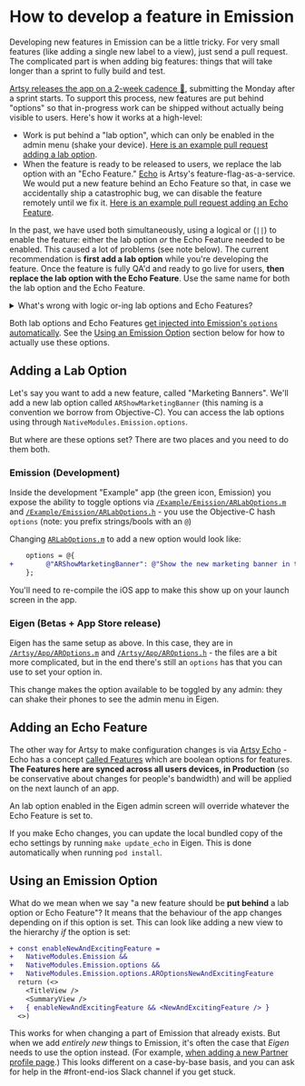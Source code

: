 # How to develop a feature in Emission

Developing new features in Emission can be a little tricky. For very small features (like adding a single new label to a view), just send a pull request. The complicated part is when adding big features: things that will take longer than a sprint to fully build and test.

[Artsy releases the app on a 2-week cadence 🔐](https://www.notion.so/artsy/2-week-Release-Cadence-f3427549d9cb4d8b809ad16c57338c2d), submitting the Monday after a sprint starts. To support this process, new features are put behind "options" so that in-progress work can be shipped without actually being visible to users. Here's how it works at a high-level:

- Work is put behind a "lab option", which can only be enabled in the admin menu (shake your device). [Here is an example pull request adding a lab option](https://github.com/artsy/eigen/pull/2934).
- When the feature is ready to be released to users, we replace the lab option with an "Echo Feature." [Echo](https://github.com/artsy/echo) is Artsy's feature-flag-as-a-service. We would put a new feature behind an Echo Feature so that, in case we accidentally ship a catastrophic bug, we can disable the feature remotely until we fix it. [Here is an example pull request adding an Echo Feature](https://github.com/artsy/eigen/pull/2937).

In the past, we have used both simultaneously, using a logical or (`||`) to enable the feature: either the lab option _or_ the Echo Feature needed to be enabled. This caused a lot of problems (see note below). The current recommendation is **first add a lab option** while you're developing the feature. Once the feature is fully QA'd and ready to go live for users, **then replace the lab option with the Echo Feature**. Use the same name for both the lab option and the Echo Feature.

<details><summary>What's wrong with logic or-ing lab options and Echo Features?</summary>

The problem is that it conflates the responsibilities of lab options and Echo Features. Lab options are used for admins to see in-progress work; Echo Features are a safety valve so we can disable new features in the event of a catastrohpic bug. If we ship a build that respects the Echo Feature but only has in-progress work, then users who install that version but don't upgrade to the fully-featured version will see that in-progress work.

</details>

Both lab options and Echo Features [get injected into Emission's `options` automatically](https://github.com/artsy/eigen/blob/d9fd4a5c7a95204bda3c5728aa22b2c6e716e57f/Artsy/App/ARAppDelegate%2BEmission.m#L308-L321). See the [Using an Emission Option](#using-an-emission-option) section below for how to actually use these options.

## Adding a Lab Option

Let's say you want to add a new feature, called "Marketing Banners". We'll add a new lab option called `ARShowMarketingBanner` (this naming is a convention we borrow from Objective-C). You can access the lab options using through `NativeModules.Emission.options`.

But where are these options set? There are two places and you need to do them both.

### Emission (Development)

Inside the development "Example" app (the green icon, Emission) you expose the ability to toggle options via
[`/Example/Emission/ARLabOptions.m`](/Example/Emission/ARLabOptions.m) and [`/Example/Emission/ARLabOptions.h`](/Example/Emission/ARLabOptions.h) - you use the Objective-C hash `options` (note: you prefix strings/bools with an `@`)

Changing [`ARLabOptions.m`](/Example/Emission/ARLabOptions.m) to add a new option would look like:

```diff
    options = @{
+        @"ARShowMarketingBanner": @"Show the new marketing banner in the Artist page"
    };
```

You'll need to re-compile the iOS app to make this show up on your launch screen in the app.

### Eigen (Betas + App Store release)

Eigen has the same setup as above. In this case, they are in [`/Artsy/App/AROptions.m`](https://github.com/artsy/eigen/blob/master/Artsy/App/AROptions.m) and [`/Artsy/App/AROptions.h`](https://github.com/artsy/eigen/blob/master/Artsy/App/AROptions.h) - the files are a bit more complicated, but in the end there's still an `options` has that you can use to set your option in.

This change makes the option available to be toggled by any admin: they can shake their phones to see the admin menu in Eigen.

## Adding an Echo Feature

The other way for Artsy to make configuration changes is via [Artsy Echo](https://github.com/artsy/echo) - Echo has a concept [called Features](https://echo-web-production.herokuapp.com/accounts/1/features) which are boolean options for features. **The Features here are synced across all users devices, in Production** (so be conservative about changes for people's bandwidth) and will be applied on the next launch of an app.

An lab option enabled in the Eigen admin screen will override whatever the Echo Feature is set to.

If you make Echo changes, you can update the local bundled copy of the echo settings by running `make update_echo` in Eigen. This is done automatically when running `pod install`.

## Using an Emission Option

What do we mean when we say "a new feature should be **put behind** a lab option or Echo Feature"? It means that the behaviour of the app changes depending on if this option is set. This can look like adding a new view to the hierarchy _if_ the option is set:

```diff
+ const enableNewAndExcitingFeature =
+   NativeModules.Emission &&
+   NativeModules.Emission.options &&
+   NativeModules.Emission.options.AROptionsNewAndExcitingFeature
  return (<>
    <TitleView />
    <SummaryView />
+   { enableNewAndExcitingFeature && <NewAndExcitingFeature /> }
  <>)
```

This works for when changing a part of Emission that already exists. But when we add _entirely new_ things to Emission, it's often the case that _Eigen_ needs to use the option instead. (For example, [when adding a new Partner profile page](https://github.com/artsy/eigen/pull/2947).) This looks different on a case-by-base basis, and you can ask for help in the #front-end-ios Slack channel if you get stuck.
